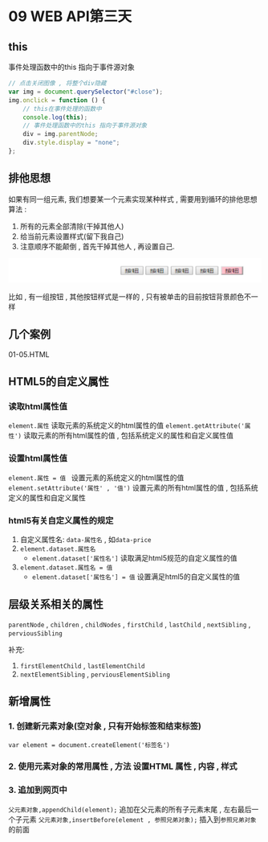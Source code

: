 # 09 WEB API第三天
## this
事件处理函数中的this 指向于事件源对象

```js
// 点击关闭图像 , 将整个div隐藏
var img = document.querySelector("#close");
img.onclick = function () {
    // this在事件处理的函数中
    console.log(this);
    // 事件处理函数中的this 指向于事件源对象
    div = img.parentNode;
    div.style.display = "none";
};
```

## 排他思想
如果有同一组元素, 我们想要某一个元素实现某种样式 , 需要用到循环的排他思想算法 :
1. 所有的元素全部清除(干掉其他人)
2. 给当前元素设置样式(留下我自己)
3. 注意顺序不能颠倒 , 首先干掉其他人 , 再设置自己.

![](../img/%E6%8E%92%E4%BB%96%E6%93%8D%E4%BD%9C.png)

比如 , 有一组按钮 , 其他按钮样式是一样的 , 只有被单击的目前按钮背景颜色不一样
## 几个案例
01-05.HTML
## HTML5的自定义属性

### 读取html属性值
`element.属性` 
读取元素的系统定义的html属性的值
`element.getAttribute('属性')` 
读取元素的所有html属性的值 , 包括系统定义的属性和自定义属性值

### 设置html属性值
`element.属性 = 值 `
设置元素的系统定义的html属性的值
`element.setAttribute('属性' , '值')`
设置元素的所有html属性的值 , 包括系统定义的属性和自定义属性

### html5有关自定义属性的规定
1. 自定义属性名: `data-属性名` , 如`data-price`
2. `element.dataset.属性名`
    - `element.dataset['属性名']` 
    读取满足html5规范的自定义属性的值
3. `element.dataset.属性名 = 值`
    - `element.dataset['属性名'] = 值` 
    设置满足html5的自定义属性的值

## 层级关系相关的属性
`parentNode` , `children` , `childNodes` , `firstChild` , `lastChild` , `nextSibling` , `perviousSibling`

补充: 
1. `firstElementChild` , `lastElementChild`
2. `nextElementSibling` , `perviousElementSibling`

## 新增属性

### 1. 创建新元素对象(空对象 , 只有开始标签和结束标签)
`var element = document.createElement('标签名')`
### 2. 使用元素对象的常用属性 , 方法 设置HTML 属性 , 内容 , 样式

### 3. 追加到网页中
`父元素对象,appendChild(element);`
追加在父元素的所有子元素末尾 , 左右最后一个子元素
`父元素对象,insertBefore(element , 参照兄弟对象);`
插入到`参照兄弟对象`的前面